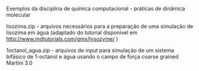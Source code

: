 Exemplos da disciplina de química computacional - práticas de dinâmica molecular

lisozima.zip - arquivos necessários para a preparação de uma simulação de lisozima em água (adaptado do tutorial disponível em  http://www.mdtutorials.com/gmx/lysozyme/ )

1octanol_agua.zip - arquivos de input para simulação de um sistema bifásico de 1-octanol e água usando o campo de força coarse grained Martini 3.0
